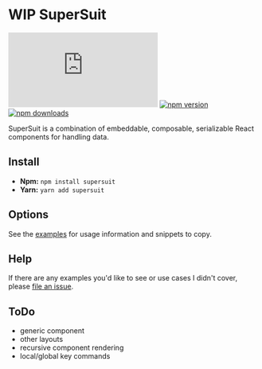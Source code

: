 # WIP SuperSuit

![gzip size](http://img.badgesize.io/https://unpkg.com/supersuit/dist/index.js?compression=gzip)
[![npm version](https://img.shields.io/npm/v/supersuit.svg)](https://www.npmjs.com/package/supersuit)
[![npm downloads](https://img.shields.io/npm/dm/supersuit.svg)](https://www.npmjs.com/package/supersuit)

SuperSuit is a combination of embeddable, composable, serializable React components for handling data.

## Install

- **Npm:** `npm install supersuit`
- **Yarn:** `yarn add supersuit`

## Options

See the [examples](https://benshope.github.io/supersuit) for usage information and snippets to copy.

## Help

If there are any examples you'd like to see or use cases I didn't cover, please [file an issue](https://github.com/benshope/supersuit/issues/new).

## ToDo
- generic component
- other layouts
- recursive component rendering
- local/global key commands
